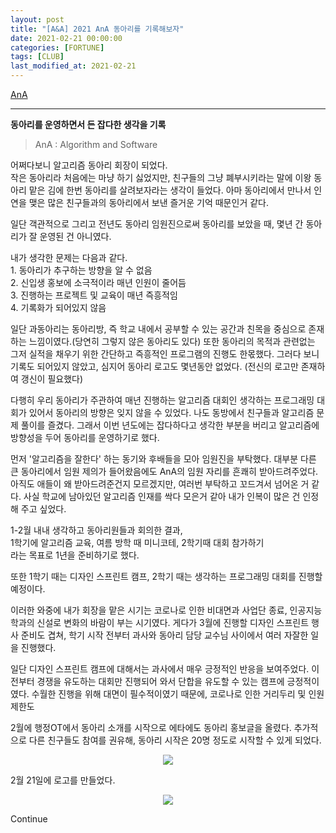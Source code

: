```yaml
---
layout: post
title: "[A&A] 2021 AnA 동아리를 기록해보자"
date: 2021-02-21 00:00:00
categories: [FORTUNE]
tags: [CLUB]
last_modified_at: 2021-02-21
---
```


[AnA]()

---

__동아리를 운영하면서 든 잡다한 생각을 기록__

> AnA : Algorithm and Software

<p>
어쩌다보니 알고리즘 동아리 회장이 되었다.
<br>작은 동아리라 처음에는 마냥 하기 싫었지만, 친구들의 그냥 폐부시키라는 말에
이왕 동아리 맡은 김에 한번 동아리를 살려보자라는 생각이 들었다.
아마 동아리에서 만나서 인연을 맺은 많은 친구들과의 동아리에서 보낸 즐거운 기억 때문인거 같다.
</p>

<p>일단 객관적으로 그리고 전년도 동아리 임원진으로써 동아리를 보았을 때,
몇년 간 동아리가 잘 운영된 건 아니였다.
</p>

<p>
내가 생각한 문제는 다음과 같다.
<br>1. 동아리가 추구하는 방향을 알 수 없음
<br>2. 신입생 홍보에 소극적이라 매년 인원이 줄어듬
<br>3. 진행하는 프로젝트 및 교육이 매년 즉흥적임
<br>4. 기록화가 되어있지 않음
</p>

<p>
일단 과동아리는 동아리방, 즉 학교 내에서 공부할 수 있는 공간과 친목을 중심으로
존재하는 느낌이였다.(당연히 그렇지 않은 동아리도 있다)
또한 동아리의 목적과 관련없는 그저 실적을 채우기 위한 간단하고 즉흥적인 프로그램의 진행도 한몫했다.
그러다 보니 기록도 되어있지 않았고, 심지어 동아리 로고도 몇년동안 없었다.
(전신의 로고만 존재하여 갱신이 필요했다)
</p>

<p>
다행히 우리 동아리가 주관하여 매년 진행하는 알고리즘 대회인 생각하는 프로그래밍 대회가
있어서 동아리의 방향은 잊지 않을 수 있었다.
나도 동방에서 친구들과 알고리즘 문제 풀이를 즐겼다.
그래서 이번 년도에는 잡다하다고 생각한 부분을 버리고
알고리즘에 방향성을 두어 동아리를 운영하기로 했다.
</p>

<p>
먼저 '알고리즘을 잘한다' 하는 동기와 후배들을 모아 임원진을 부탁했다.
대부분 다른 큰 동아리에서 임원 제의가 들어왔음에도 AnA의 임원 자리를 흔쾌히 받아드려주었다.
아직도 애들이 왜 받아드려준건지 모르겠지만, 여러번 부탁하고 꼬드겨서 넘어온 거 같다.
사실 학교에 남아있던 알고리즘 인재를 싹다 모은거 같아 내가 인복이 많은 건 인정해 주고 싶었다.
</p>

<p>
1-2월 내내 생각하고 동아리원들과 회의한 결과,
<br>1학기에 알고리즘 교육, 여름 방학 때 미니코테, 2학기때 대회 참가하기
<br>라는 목표로 1년을 준비하기로 했다.
</p>

<p>
또한 1학기 때는 디자인 스프린트 캠프, 2학기 때는 생각하는 프로그래밍 대회를 진행할 예정이다.
</p>

<p>
이러한 와중에 내가 회장을 맡은 시기는 코로나로 인한 비대면과 사업단 종료,
인공지능학과의 신설로 변화의 바람이 부는 시기였다.
게다가 3월에 진행할 디자인 스프린트 행사 준비도 겹쳐,
학기 시작 전부터 과사와 동아리 담당 교수님 사이에서 여러 자잘한 일을 진행했다.
</p>

<p>
일단 디자인 스프린트 캠프에 대해서는 과사에서 매우 긍정적인 반응을 보여주었다.
이전부터 경쟁을 유도하는 대회만 진행되어 와서 단합을 유도할 수 있는 캠프에 긍정적이였다.
수월한 진행을 위해 대면이 필수적이였기 때문에,
코로나로 인한 거리두리 및 인원 제한도
</p>

<p>
2월에 행정OT에서 동아리 소개를 시작으로 에타에도 동아리 홍보글을 올렸다.
추가적으로 다른 친구들도 참여를 권유해, 동아리 시작은 20명 정도로 시작할 수 있게 되었다.
</p>

<figure>
  <center><img src="/Fortune\assets\AnA\KakaoTalk_20210222_140921676.jpg"></center>
</figure>

<p>
2월 21일에 로고를 만들었다.
</p>

<figure>
  <center><img src="/Fortune\assets\AnA\AnALogo.png"></center>
</figure>

<p>Continue</p>

<br>
<br>
